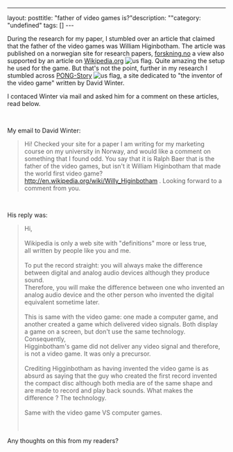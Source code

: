 --- 
layout: posttitle: "father of video games is?"description: ""category: "undefined" tags: [] --- <p>During the research for my paper, I stumbled over an article that claimed that the father of the video games was William Higinbotham. The article was published on a norwegian site for research papers, <a href="http://www.forskning.no/Artikler/2004/mars/1077822052.02">forskning.no</a>  a view also supported by an article on <a href="http://en.wikipedia.org/wiki/William_Higinbotham">Wikipedia.org</a> <img src="http://cdn.umedia.no/img/flag/us.png" alt="us flag"/>. Quite amazing the setup he used for the game. But that's not the point, further in my research I stumbled across <a href="http://www.pong-story.com/">PONG-Story</a> <img src="http://cdn.umedia.no/img/flag/us.png" alt="us flag"/>, a site dedicated to "the inventor of the video game" written by David Winter.</p> <p>I contaced Winter via mail and asked him for a comment on these articles, read below.</p><br/><p>My email to David Winter:</p> <p><blockquote>Hi! Checked your site for a paper I am writing for my marketing course on my university in Norway, and would like a comment on something that I found odd. You say that it is Ralph Baer that is the father of the video games, but isn't it William Higinbotham that made the world first video game? http://en.wikipedia.org/wiki/Willy_Higinbotham . Looking forward to a comment from you.<br/></blockquote></p><br/><p>His reply was:</p> <p><blockquote>Hi,<br/><br/>Wikipedia is only a web site with "definitions" more or less true,<br/>all written by people like you and me.<br/><br/>To put the record straight: you will always make the difference<br/>between digital and analog audio devices although they produce sound.<br/>Therefore, you will make the difference between one who invented an<br/>analog audio device and the other person who invented the digital<br/>equivalent sometime later.<br/><br/>This is same with the video game: one made a computer game, and<br/>another created a game which delivered video signals. Both display<br/>a game on a screen, but don't use the same technology. Consequently,<br/>Higginbotham's game did not deliver any video signal and therefore,<br/>is not a video game. It was only a precursor.<br/><br/>Crediting Higginbotham as having invented the video game is as<br/>absurd as saying that the guy who created the first record invented<br/>the compact disc although both media are of the same shape and<br/>are made to record and play back sounds. What makes the<br/>difference ? The technology.<br/><br/>Same with the video game VS computer games.<br/><br/><br/></blockquote></p> <p>Any thoughts on this from my readers?</p>